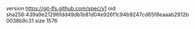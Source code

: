 version https://git-lfs.github.com/spec/v1
oid sha256:439a9e21296fdd49db1b81d04e926f1c94b9247cd65f8eaaab2912b0038b9c31
size 1576
